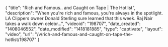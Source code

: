 {
    "title": "Rich and Famous.. and Caught on Tape | The Hotlist",
    "description": "When you're rich and famous, you're always in the spotlight. LA Clippers owner Donald Sterling sure learned that this week. Raj Nair takes a walk down celebr...",
    "videoid": "198707",
    "date_created": "1408046552",
    "date_modified": "1418181885",
    "type": "captivate",
    "layout": "video",
    "url": "\/v\/rich-and-famous-and-caught-on-tape-the-hotlist\/198707"
}